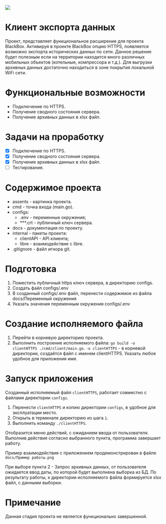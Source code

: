 ![](https://github.com/Part001-R/assets/blob/main/assets/Client%20HTTPS.png)

# Клиент экспорта данных

Проект, представляет функциональное расширение для проекта BlackBox. Активируя в проекте BlackBox опцию HTTPS, появляется возможно экспорта исторических данных по сети. Данное решение будет полезным если на территории находится много различных мобильных объектов (котельные, компрессора и т.д.). Для выгрузки архивных данных достаточно находиться в зоне покрытия локальной WiFi сети. 

# Функциональные возможности

+ Подключение по HTTPS.
+ Получение сводного состояния сервера.
+ Получение архивных данных в xlsx файл.

# Задачи на проработку
- [X] Подключение по HTTPS.
- [X] Получение сводного состояния сервера.
- [X] Получение архивных данных в xlsx файл.
- [ ] Тестирование. 

# Содержимое проекта
+ assents - картинка проекта.
+ cmd - точка входа (main.go).
+ configs:
  + .env - переменные окружения;
  + ***.crt - публичный ключ сервера.
+ docs - документация по проекту.
+ internal - пакеты проекта:
  +  clientAPI - API клиента;
  +  libre - взаимодействие с libre.
+ .gitignore - файл игнора git.

# Подготовка
1.  Поместить публичный https ключ сервера, в директорию configs.
2.  Создать файл configs/.env
3.  В созданный configs/.env файл, перенести содержимое из файла docs/Переменный окружения
4.  Указать значения переменным окружения configs/.env 

# Создание исполняемого файла
1. Перейти в корневую директорию проекта.
2. Выполнить построение исполняемого файла: `go build -o clientHTTPS ./cmd/client/main.go`.
   `-o clientHTTPS` -  в корневой директории, создаётся файл с именем clientHTTPS. Указать любое удобное для приложения имя.

# Запуск приложения
Созданный исполняемый файл `clientHTTPS`, работает совместно с файлами директории `configs`. 
1. Перенести `clientHTTPS` и копию директории `configs`, в удобное для эксплуатации место.
2. Открыть в терминале директорию из шага `1`.
3. Выполнить команду `./clientHTTPS`.

Отобразится меню действий, с ожиданием ввода от пользователя.
Выполнив действия согласно выбранного пункта, программа завершает работу.

Пример взаимодействия с приложением продемонстрирован в файле `docs/Пример работы.png`

При выборе пункта 2 - Запрос архивных данных, от пользователя ожидается ввод даты, по которой будет выполнена выборка из БД.
По результату работы, к директории исполняемого файла формируется xlsx файл, с данными выборки.

# Примечание
Данная стадия проекта не является функционально завершенной. 